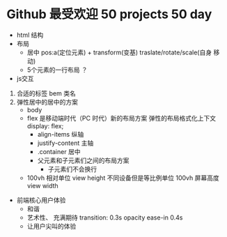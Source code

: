 # Github 最受欢迎 50 projects 50 day
-   html 结构
-   布局
    -   居中
        pos:a(定位元素) + transform(变基) traslate/rotate/scale(自身   移动)
    -   5个元素的一行布局 ？
-  js交互

1. 合适的标签 bem 类名
2. 弹性居中的居中的方案
    - body
    - flex 是移动端时代（PC 时代）新的布局方案
        弹性的布局格式化上下文 display: flex;
        - align-items 纵轴
        - justify-content 主轴
        - .container 居中
        - 父元素和子元素们之间的布局方案
            - 子元素们不会换行
    - 100vh 相对单位 
        view height 不同设备但是等比例单位 100vh 屏幕高度
        view width

- 前端核心用户体验
    - 和谐
    - 艺术性、 充满期待
    transition: 0.3s opacity ease-in 0.4s
    - 让用户尖叫的体验